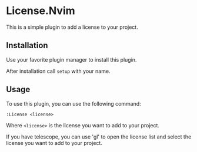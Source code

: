 # License.Nvim

This is a simple plugin to add a license to your project.

## Installation

Use your favorite plugin manager to install this plugin.

After installation call `setup` with your name.

## Usage

To use this plugin, you can use the following command:

```vim
:License <license>
```

Where `<license>` is the license you want to add to your project.


If you have telescope, you can use '<leader>gl' to open the license list and select the license you want to add to your project.


